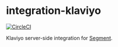 # integration-klaviyo

[![CircleCI](https://circleci.com/gh/segment-integrations/integration-klaviyo.svg?style=shield&circle-token=47a8e8ced0411cf1b62901de6ed04133e8d2f69e)](https://circleci.com/gh/segment-integrations/integration-klaviyo)
  
Klaviyo server-side integration for [Segment](https://segment.com).
